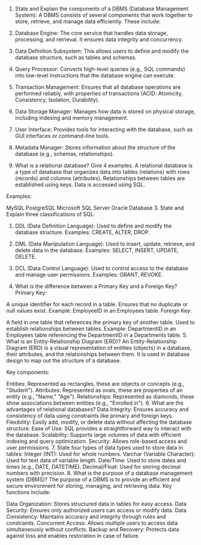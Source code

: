 1. State and Explain the components of a DBMS (Database Management System):
A DBMS consists of several components that work together to store, retrieve, and manage data efficiently. These include:

1. Database Engine:
The core service that handles data storage, processing, and retrieval. It ensures data integrity and concurrency.

2. Data Definition Subsystem:
This allows users to define and modify the database structure, such as tables and schemas.

3. Query Processor:
Converts high-level queries (e.g., SQL commands) into low-level instructions that the database engine can execute.

4. Transaction Management:
Ensures that all database operations are performed reliably, with properties of transactions (ACID: Atomicity, Consistency, Isolation, Durability).

5. Data Storage Manager:
Manages how data is stored on physical storage, including indexing and memory management.

6. User Interface:
Provides tools for interacting with the database, such as GUI interfaces or command-line tools.

7. Metadata Manager:
Stores information about the structure of the database (e.g., schemas, relationships).

2. What is a relational database? Give 4 examples.
A relational database is a type of database that organizes data into tables (relations) with rows (records) and columns (attributes). Relationships between tables are established using keys. Data is accessed using SQL.

Examples:

MySQL
PostgreSQL
Microsoft SQL Server
Oracle Database
3. State and Explain three classifications of SQL:
1. DDL (Data Definition Language):
Used to define and modify the database structure.
Examples: CREATE, ALTER, DROP.

2. DML (Data Manipulation Language):
Used to insert, update, retrieve, and delete data in the database.
Examples: SELECT, INSERT, UPDATE, DELETE.

3. DCL (Data Control Language):
Used to control access to the database and manage user permissions.
Examples: GRANT, REVOKE.

4. What is the difference between a Primary Key and a Foreign Key?
Primary Key:

A unique identifier for each record in a table.
Ensures that no duplicate or null values exist.
Example: EmployeeID in an Employees table.
Foreign Key:

A field in one table that references the primary key of another table.
Used to establish relationships between tables.
Example: DepartmentID in an Employees table referencing the DepartmentID in a Departments table.
5. What is an Entity-Relationship Diagram (ERD)?
An Entity-Relationship Diagram (ERD) is a visual representation of entities (objects) in a database, their attributes, and the relationships between them. It is used in database design to map out the structure of a database.

Key components:

Entities: Represented as rectangles, these are objects or concepts (e.g., "Student").
Attributes: Represented as ovals, these are properties of an entity (e.g., "Name," "Age").
Relationships: Represented as diamonds, these show associations between entities (e.g., "Enrolled in").
6. What are the advantages of relational databases?
Data Integrity: Ensures accuracy and consistency of data using constraints like primary and foreign keys.
Flexibility: Easily add, modify, or delete data without affecting the database structure.
Ease of Use: SQL provides a straightforward way to interact with the database.
Scalability: Supports large volumes of data with efficient indexing and query optimization.
Security: Allows role-based access and user permissions.
7. State four types of data types used to store data in tables:
Integer (INT): Used for whole numbers.
Varchar (Variable Character): Used for text data of variable length.
Date/Time: Used to store dates and times (e.g., DATE, DATETIME).
Decimal/Float: Used for storing decimal numbers with precision.
8. What is the purpose of a database management system (DBMS)?
The purpose of a DBMS is to provide an efficient and secure environment for storing, managing, and retrieving data. Key functions include:

Data Organization: Stores structured data in tables for easy access.
Data Security: Ensures only authorized users can access or modify data.
Data Consistency: Maintains accuracy and integrity through rules and constraints.
Concurrent Access: Allows multiple users to access data simultaneously without conflicts.
Backup and Recovery: Protects data against loss and enables restoration in case of failure.